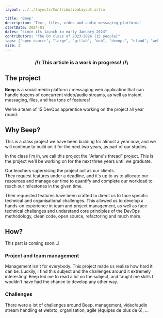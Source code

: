```yaml
---
layout: ../../layouts/ContributionLayout.astro

title: 'Beep'
description: 'Text, files, video and audio messaging platform.'
startDate: 2024-01
dates: "since its launch in early January 2024"
contributors: "The DO class of 2023-2026 (15 people)"
tags: ["open source", "large", "gitlab", "web", "devops", "cloud", "webrtc", "management"]
size: 3
---
```


### <center>/!\ This article is a work in progress! /!\

## The project

**Beep** is a social media platform / messaging web application that can handle dozens of concurrent video/audio streams, as well as instant messaging, files, and has tons of features!

We're a team of 15 DevOps apprentice working on the project all year round.

## Why Beep?

This is a class project we have been building for almost a year now, and we will continue to build on it for the next two years, as part of our studies.

In the class I'm in, we call this project the "Ariane's thread" project. This is the project we'll be working on for the next three years until we graduate.

Our teachers supervising the project act as our clients.  
They request features under a deadline, and it's up to us to allocate our resources and manage our time to quantify and complete our workload to reach our milestones in the given time.

Their requested features have been crafted to direct us to face specific technical and organisational challenges. This allowed us to develop a hands-on experience in team and project management, as well as face technical challenges and understand core principles of the DevOps methodology, clean code, open source, refactoring and much more.

## How?

This part is coming soon...!

### Project and team management

Management isn't for everybody. This project made us realize how hard it can be. Luckily, I find this subject and the challenges around it extremely interesting!
Beep led me to read a lot on the subject, and taught me skills I wouldn't have had the chance to develop any other way.

### Challenges

There were a lot of challenges around Beep. management, video/audio stream handling et webrtc, organisation, agile (équipes de plus de 6), ...
